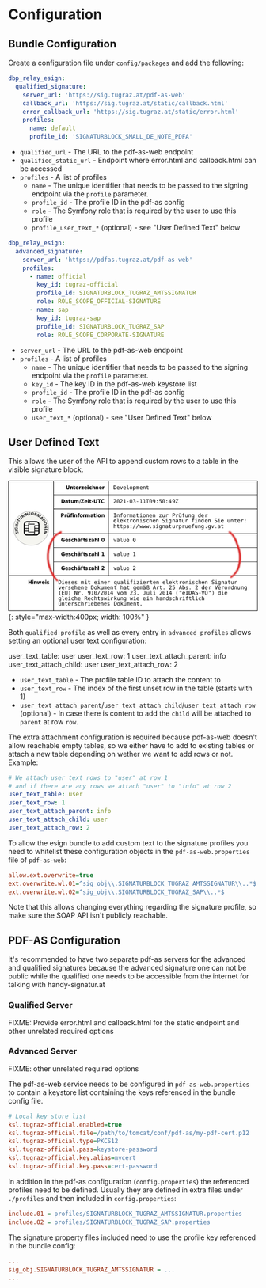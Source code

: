 # Configuration

## Bundle Configuration

Create a configuration file under `config/packages` and add the following:

```yaml
dbp_relay_esign:
  qualified_signature:
    server_url: 'https://sig.tugraz.at/pdf-as-web'
    callback_url: 'https://sig.tugraz.at/static/callback.html'
    error_callback_url: 'https://sig.tugraz.at/static/error.html'
    profiles:
      name: default
      profile_id: 'SIGNATURBLOCK_SMALL_DE_NOTE_PDFA'
```

* `qualified_url` - The URL to the pdf-as-web endpoint
* `qualified_static_url` - Endpoint where error.html and callback.html can be accessed
* `profiles` - A list of profiles
    * `name` - The unique identifier that needs to be passed to the signing endpoint via the `profile` parameter.
    * `profile_id` - The profile ID in the pdf-as config
    * `role` - The Symfony role that is required by the user to use this profile
    * `profile_user_text_*` (optional) - see "User Defined Text" below

```yaml
dbp_relay_esign:
  advanced_signature:
    server_url: 'https://pdfas.tugraz.at/pdf-as-web'
    profiles:
      - name: official
        key_id: tugraz-official
        profile_id: SIGNATURBLOCK_TUGRAZ_AMTSSIGNATUR
        role: ROLE_SCOPE_OFFICIAL-SIGNATURE
      - name: sap
        key_id: tugraz-sap
        profile_id: SIGNATURBLOCK_TUGRAZ_SAP
        role: ROLE_SCOPE_CORPORATE-SIGNATURE
```

* `server_url` - The URL to the pdf-as-web endpoint
* `profiles` - A list of profiles
    * `name` - The unique identifier that needs to be passed to the signing endpoint via the `profile` parameter.
    * `key_id` - The key ID in the pdf-as-web keystore list
    * `profile_id` - The profile ID in the pdf-as config
    * `role` - The Symfony role that is required by the user to use this profile
    * `user_text_*` (optional) - see "User Defined Text" below


## User Defined Text

This allows the user of the API to append custom rows to a table in the visible
signature block.

![](user_text.png){: style="max-width:400px; width: 100%" }

Both `qualified_profile` as well as every entry in `advanced_profiles` allows
setting an optional user text configuration:


user_text_table: user
user_text_row: 1
user_text_attach_parent: info
user_text_attach_child: user
user_text_attach_row: 2

* `user_text_table` - The profile table ID to attach the content to
* `user_text_row` - The index of the first unset row in the table (starts with 1)
* `user_text_attach_parent`/`user_text_attach_child`/`user_text_attach_row` (optional) - In case there is content to add the `child` will be attached to `parent` at row `row`.

The extra attachment configuration is required because pdf-as-web doesn't allow
reachable empty tables, so we either have to add to existing tables or attach a
new table depending on wether we want to add rows or not. Example:

```yaml
# We attach user text rows to "user" at row 1
# and if there are any rows we attach "user" to "info" at row 2
user_text_table: user
user_text_row: 1
user_text_attach_parent: info
user_text_attach_child: user
user_text_attach_row: 2
```

To allow the esign bundle to add custom text to the signature profiles you need
to whitelist these configuration objects in the `pdf-as-web.properties` file of
`pdf-as-web`:

```ini
allow.ext.overwrite=true
ext.overwrite.wl.01=^sig_obj\\.SIGNATURBLOCK_TUGRAZ_AMTSSIGNATUR\\..*$
ext.overwrite.wl.02=^sig_obj\\.SIGNATURBLOCK_TUGRAZ_SAP\\..*$
```

Note that this allows changing everything regarding the signature profile, so
make sure the SOAP API isn't publicly reachable.

## PDF-AS Configuration

It's recommended to have two separate pdf-as servers for the advanced and
qualified signatures because the advanced signature one can not be public while
the qualified one needs to be accessible from the internet for talking with
handy-signatur.at

### Qualified Server

FIXME: Provide error.html and callback.html for the static endpoint and other unrelated required options

### Advanced Server

FIXME: other unrelated required options

The pdf-as-web service needs to be configured in `pdf-as-web.properties` to contain a keystore list
containing the keys referenced in the bundle config file.

```ini
# Local key store list
ksl.tugraz-official.enabled=true
ksl.tugraz-official.file=/path/to/tomcat/conf/pdf-as/my-pdf-cert.p12
ksl.tugraz-official.type=PKCS12
ksl.tugraz-official.pass=keystore-password
ksl.tugraz-official.key.alias=mycert
ksl.tugraz-official.key.pass=cert-password
```

In addition in the pdf-as configuration (`config.properties`) the referenced profiles need to be defined.
Usually they are defined in extra files under `./profiles` and then included in `config.properties`:

```ini
include.01 = profiles/SIGNATURBLOCK_TUGRAZ_AMTSSIGNATUR.properties
include.02 = profiles/SIGNATURBLOCK_TUGRAZ_SAP.properties
```

The signature property files included need to use the profile key referenced in the bundle config:

```ini
...
sig_obj.SIGNATURBLOCK_TUGRAZ_AMTSSIGNATUR = ...
...
```